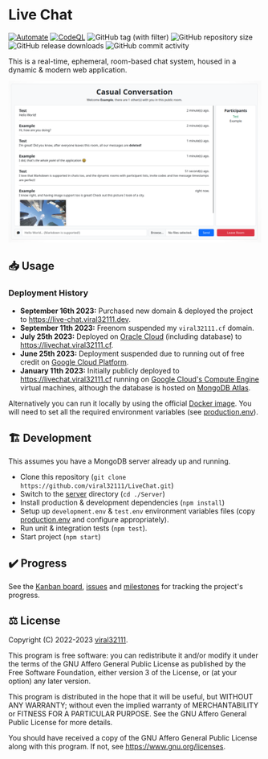 # Live Chat

[![Automate](https://github.com/viral32111/LiveChat/actions/workflows/automate.yml/badge.svg?branch=main)](https://github.com/viral32111/LiveChat/actions/workflows/automate.yml)
[![CodeQL](https://github.com/viral32111/LiveChat/actions/workflows/codeql.yml/badge.svg)](https://github.com/viral32111/LiveChat/actions/workflows/codeql.yml)
![GitHub tag (with filter)](https://img.shields.io/github/v/tag/viral32111/LiveChat?label=Latest)
![GitHub repository size](https://img.shields.io/github/repo-size/viral32111/LiveChat?label=Size)
![GitHub release downloads](https://img.shields.io/github/downloads/viral32111/LiveChat/total?label=Downloads)
![GitHub commit activity](https://img.shields.io/github/commit-activity/m/viral32111/LiveChat?label=Commits)

This is a real-time, ephemeral, room-based chat system, housed in a dynamic & modern web application.  

![Screenshot](/Screenshot.png)

## 📥 Usage

### Deployment History

* **September 16th 2023:** Purchased new domain & deployed the project to https://live-chat.viral32111.dev.
* **September 11th 2023:** Freenom suspended my `viral32111.cf` domain.
* **July 25th 2023:** Deployed on [Oracle Cloud](https://www.oracle.com/cloud/) (including database) to https://livechat.viral32111.cf.
* **June 25th 2023:** Deployment suspended due to running out of free credit on [Google Cloud Platform](https://console.cloud.google.com/).
* **January 11th 2023:** Initially publicly deployed to https://livechat.viral32111.cf running on [Google Cloud's Compute Engine](https://cloud.google.com/compute) virtual machines, although the database is hosted on [MongoDB Atlas](https://www.mongodb.com/atlas/database).

Alternatively you can run it locally by using the official [Docker image](https://github.com/users/viral32111/packages/container/package/livechat). You will need to set all the required environment variables (see [production.env](Server/production.env)).

## 🏗️ Development

This assumes you have a MongoDB server already up and running.

* Clone this repository (`git clone https://github.com/viral32111/LiveChat.git`)
* Switch to the [server](Server/) directory (`cd ./Server`)
* Install production & development dependencies (`npm install`)
* Setup up `development.env` & `test.env` environment variables files (copy [production.env](Server/production.env) and configure appropriately).
* Run unit & integration tests (`npm test`).
* Start project (`npm start`)

## ✔️ Progress

See the [Kanban board](https://github.com/users/viral32111/projects/9), [issues](https://github.com/viral32111/LiveChat/issues?q=is%3Aissue) and [milestones](https://github.com/viral32111/LiveChat/milestones) for tracking the project's progress.

## ⚖️ License

Copyright (C) 2022-2023 [viral32111](https://viral32111.com).

This program is free software: you can redistribute it and/or modify
it under the terms of the GNU Affero General Public License as
published by the Free Software Foundation, either version 3 of the
License, or (at your option) any later version.

This program is distributed in the hope that it will be useful,
but WITHOUT ANY WARRANTY; without even the implied warranty of
MERCHANTABILITY or FITNESS FOR A PARTICULAR PURPOSE. See the
GNU Affero General Public License for more details.

You should have received a copy of the GNU Affero General Public License
along with this program. If not, see https://www.gnu.org/licenses.
